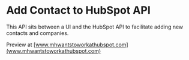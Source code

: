# Add Contact to HubSpot API
This API sits between a UI and the HubSpot API to facilitate adding new contacts and companies.

Preview at [www.mhwantstoworkathubspot.com](www.mhwantstoworkathubspot.com)
